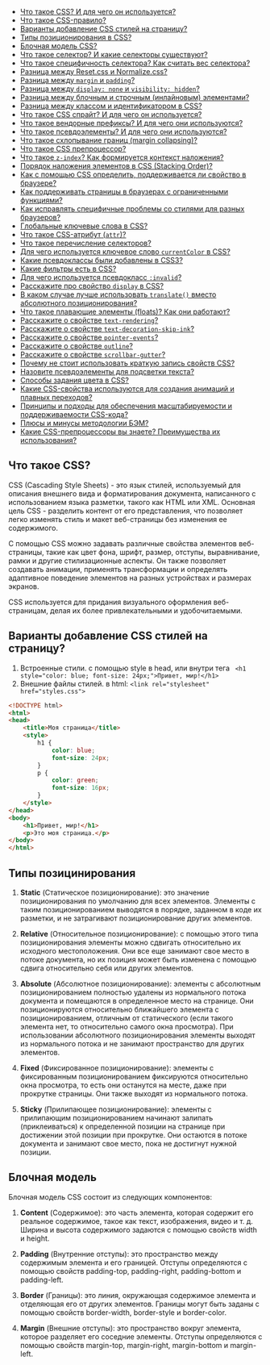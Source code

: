 

- [Что такое CSS? И для чего он используется?](https://youtu.be/ycYp7CYOnO0?t=251)
- [Что такое CSS-правило?](https://youtu.be/CjdCxxqObaM?t=228)
- [Варианты добавление CSS стилей на страницу?](https://youtu.be/ycYp7CYOnO0?t=277)
- [Типы позиционирования в CSS?](https://youtu.be/ycYp7CYOnO0?t=321)
- [Блочная модель CSS?](https://youtu.be/ycYp7CYOnO0?t=410)
- [Что такое селектор? И какие селекторы существуют?](https://youtu.be/G7hLwudGWL4?t=282)
- [Что такое специфичность селектора? Как считать вес селектора?](https://youtu.be/G7hLwudGWL4?t=358)
- [Разница между Reset.css и Normalize.css?](https://youtu.be/G7hLwudGWL4?t=445)
- [Разница между `margin` и `padding`?](https://youtu.be/1eIRTdgzHtw?t=116)
- [Разница между `display: none` и `visibility: hidden`?](https://youtu.be/1eIRTdgzHtw?t=139)
- [Разница между блочным и строчным (инлайновым) элементами?](https://youtu.be/1eIRTdgzHtw?t=188)
- [Разница между классом и идентификатором в CSS?](https://youtu.be/CjdCxxqObaM?t=264)
- [Что такое CSS спрайт? И для чего он используется?](https://youtu.be/CjdCxxqObaM?t=330)
- [Что такое вендорные префиксы? И для чего они используются?](https://youtu.be/rlWgI7AvV18?t=234)
- [Что такое псевдоэлементы? И для чего они используются?](https://youtu.be/rlWgI7AvV18?t=355)
- [Что такое схлопывание границ (margin collapsing)?](https://youtu.be/kx3dR6ztICU?t=30)
- [Что такое CSS препроцессор?](https://youtu.be/kx3dR6ztICU?t=159)
- [Что такое `z-index`? Как формируется контекст наложения?](https://youtu.be/GZUy2i6QN7o?t=102)
- [Порядок наложения элементов в CSS (Stacking Order)?](https://youtu.be/GZUy2i6QN7o?t=204)
- [Как с помощью CSS определить, поддерживается ли свойство в браузере?](https://youtu.be/70VnuTXi4Wk?t=32)
- [Как поддерживать страницы в браузерах с ограниченными функциями?](https://youtu.be/70VnuTXi4Wk?t=75)
- [Как исправлять специфичные проблемы со стилями для разных браузеров?](https://youtu.be/70VnuTXi4Wk?t=122)
- [Глобальные ключевые слова в CSS?](https://youtu.be/VYQl2GhbCUs?t=224)
- [Что такое CSS-атрибут (`attr`)?](https://youtu.be/VYQl2GhbCUs?t=301)
- [Что такое перечисление селекторов?](https://youtu.be/VYQl2GhbCUs?t=336)
- [Для чего используется ключевое слово `currentColor` в CSS?](https://youtu.be/trriSYNrHw4?t=549)
- [Какие псевдоклассы были добавлены в CSS3?](https://youtu.be/trriSYNrHw4?t=592)
- [Какие фильтры есть в CSS?](https://youtu.be/trriSYNrHw4?t=662)
- [Для чего используется псевдокласс `:invalid`?](https://youtu.be/xIGp2FCxqj0?t=370)
- [Расскажите про свойство `display` в CSS?](https://youtu.be/xIGp2FCxqj0?t=436)
- [В каком случае лучше использовать `translate()` вместо абсолютного позиционирования?](https://youtu.be/xIGp2FCxqj0?t=543)
- [Что такое плавающие элементы (floats)? Как они работают?](https://youtu.be/xIGp2FCxqj0?t=610)
- [Расскажите о свойстве `text-rendering`?](https://youtu.be/nbWY5W-9OEo?t=35)
- [Расскажите о свойстве `text-decoration-skip-ink`?](https://youtu.be/nbWY5W-9OEo?t=156)
- [Расскажите о свойстве `pointer-events`?](https://youtu.be/J6CgOSKFOlw?t=336)
- [Расскажите о свойстве `outline`?](https://youtu.be/3NGkctg4lsE?t=498)
- [Расскажите о свойстве `scrollbar-gutter`?](https://youtu.be/DQ0BLu6rZYc?t=29)
- [Почему не стоит использовать краткую запись свойств CSS?](https://youtu.be/3NGkctg4lsE?t=404)
- [Назовите псевдоэлементы для подсветки текста?](https://youtu.be/3NGkctg4lsE?t=584)
- [Способы задания цвета в CSS?](https://youtu.be/hL5yFo9Pms4?t=384)
- [Какие CSS-свойства используются для создания анимаций и плавных переходов?](https://youtu.be/DZjIcc6KdjE?t=29)
- [Принципы и подходы для обеспечения масштабируемости и поддерживаемости CSS-кода?](https://youtu.be/DZjIcc6KdjE?t=93)
- [Плюсы и минусы методологии БЭМ?](https://youtu.be/DZjIcc6KdjE?t=174)
- [Какие CSS-препроцессоры вы знаете? Преимущества их использования?](https://youtu.be/DZjIcc6KdjE?t=250)

<h2>Что такое CSS?</h2>
  
CSS (Cascading Style Sheets) - это язык стилей, используемый для описания внешнего вида и форматирования документа, написанного с использованием языка разметки, такого как HTML или XML. Основная цель CSS - разделить контент от его представления, что позволяет легко изменять стиль и макет веб-страницы без изменения ее содержимого.  
  
С помощью CSS можно задавать различные свойства элементов веб-страницы, такие как цвет фона, шрифт, размер, отступы, выравнивание, рамки и другие стилизационные аспекты. Он также позволяет создавать анимации, применять трансформации и определять адаптивное поведение элементов на разных устройствах и размерах экранов.  
  
CSS используется для придания визуального оформления веб-страницам, делая их более привлекательными и удобочитаемыми.  

<h2>Варианты добавление CSS стилей на страницу?</h2>  

  1. Встроенные стили. с помощью style в head, или внутри тега  ``` <h1 style="color: blue; font-size: 24px;">Привет, мир!</h1>```  
  2. Внешние файлы стилей. в html: ```<link rel="stylesheet" href="styles.css">```  

```html
<!DOCTYPE html>
<html>
<head>
    <title>Моя страница</title>
    <style>
        h1 {
            color: blue;
            font-size: 24px;
        }
        p {
            color: green;
            font-size: 16px;
        }
    </style>
</head>
<body>
    <h1>Привет, мир!</h1>
    <p>Это моя страница.</p>
</body>
</html>
```

<h2>Типы позицинирования</h2>

  1. **Static** (Статическое позиционирование): это значение позиционирования по умолчанию для всех элементов. Элементы с таким позиционированием выводятся в порядке, заданном в коде их разметки, и не затрагивают позиционирование других элементов.

2. **Relative** (Относительное позиционирование): с помощью этого типа позиционирования элементы можно сдвигать относительно их исходного местоположения. Они все еще занимают свое место в потоке документа, но их позиция может быть изменена с помощью сдвига относительно себя или других элементов.
 
3. **Absolute** (Абсолютное позиционирование): элементы с абсолютным позиционированием полностью удалены из нормального потока документа и помещаются в определенное место на странице. Они позиционируются относительно ближайшего элемента с позиционированием, отличным от статического (если такого элемента нет, то относительно самого окна просмотра). При использовании абсолютного позиционирования элементы выходят из нормального потока и не занимают пространство для других элементов.

4. **Fixed** (Фиксированное позиционирование): элементы с фиксированным позиционированием фиксируются относительно окна просмотра, то есть они останутся на месте, даже при прокрутке страницы. Они также выходят из нормального потока.

5. **Sticky** (Прилипающее позиционирование): элементы с прилипающим позиционированием начинают залипать (приклеиваться) к определенной позиции на странице при достижении этой позиции при прокрутке. Они остаются в потоке документа и занимают свое место, пока не достигнут нужной позиции.

<h2>Блочная модель</h2>  
  
Блочная модель CSS состоит из следующих компонентов:  
  
1. **Content** (Содержимое): это часть элемента, которая содержит его реальное содержимое, такое как текст, изображения, видео и т. д. Ширина и высота содержимого задаются с помощью свойств width и height.  
  
2. **Padding** (Внутренние отступы): это пространство между содержимым элемента и его границей. Отступы определяются с помощью свойств padding-top, padding-right, padding-bottom и padding-left.  
  
3. **Border** (Границы): это линия, окружающая содержимое элемента и отделяющая его от других элементов. Границы могут быть заданы с помощью свойств border-width, border-style и border-color.  
  
4. **Margin** (Внешние отступы): это пространство вокруг элемента, которое разделяет его соседние элементы. Отступы определяются с помощью свойств margin-top, margin-right, margin-bottom и margin-left.  

